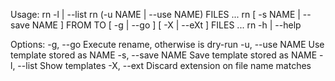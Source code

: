 Usage:
    rn -l | --list 
    rn (-u NAME | --use NAME) FILES ...
    rn [ -s NAME | --save NAME ] FROM TO [ -g | --go ] [ -X | --eXt ] FILES ...
    rn -h | --help 

Options:
    -g, --go          Execute rename, otherwise is dry-run
    -u, --use NAME    Use template stored as NAME
    -s, --save NAME   Save template stored as NAME
    -l, --list        Show templates
    -X, --ext         Discard extension on file name matches


